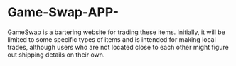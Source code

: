 # Game-Swap-APP-
GameSwap is a bartering website for  trading these items.  Initially, it will be limited to some specific types of items and is intended for making local trades,  although users who are not located close to each other might figure out shipping details on their own. 
